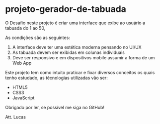 # projeto-gerador-de-tabuada

O Desafio neste projeto é criar uma interface que exibe ao usuário a tabuada do 1 ao 50,

As condições são as seguintes:

1. A interface deve ter uma estética moderna pensando no UI/UX
2. As tabuada devem ser exibidas em colunas individuais
3. Deve ser responsivo e em dispositivos mobile assumir a forma de um Web App

Este projeto tem como intuito praticar e fixar diversos conceitos os quais tenho estudado, 
as técnologias utilizadas vão ser:

- HTML5
- CSS3
- JavaScript

Obrigado por ler, se possível me siga no GitHub!

Att. Lucas
